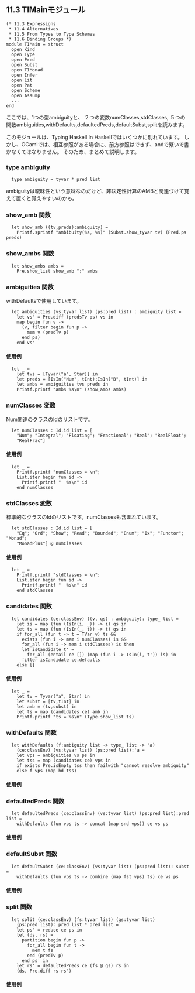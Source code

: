 ## 11.3 TIMainモジュール

	(* 11.3 Expressions
	 * 11.4 Alternatives
	 * 11.5 From Types to Type Schemes
	 * 11.6 Binding Groups *)
	module TIMain = struct
	  open Kind
	  open Type
	  open Pred
	  open Subst
	  open TIMonad
	  open Infer
	  open Lit
	  open Pat
	  open Scheme
	  open Assump
	  ...
	end

ここでは、1つの型ambiguityと、
２つの変数numClasses,stdClasses,
５つの関数ambiguities,withDefaults,defaultedPreds,defaultSubst,splitを読みます。


このモジュールは、Typing Haskell In Haskellではいくつかに別れています。
しかし、OCamlでは、相互参照がある場合に、前方参照はできず、andで繋いで書かなくてはなりません。
そのため、まとめて説明します。


### type ambiguity

	  type ambiguity = tyvar * pred list

ambiguityは曖昧性という意味なのだけど、非決定性計算のAMBと関連づけて覚えて置くと覚えやすいのかも。

### show_amb 関数

	  let show_amb ((tv,preds):ambiguity) =
	    Printf.sprintf "ambibuity(%s, %s)" (Subst.show_tyvar tv) (Pred.ps preds)

### show_ambs 関数

	  let show_ambs ambs =
	    Pre.show_list show_amb ";" ambs

### ambiguities 関数

withDefaultsで使用しています。

	  let ambiguities (vs:tyvar list) (ps:pred list) : ambiguity list =
	    let vs' = Pre.diff (predsTv ps) vs in
	    map begin fun v ->
	      (v, filter begin fun p ->
	        mem v (predTv p)
	      end ps)
	    end vs'

#### 使用例

	  let _ =
	    let tvs = [Tyvar("a", Star)] in
	    let preds = [IsIn("Num", tInt);IsIn("B", tInt)] in
	    let ambs = ambiguities tvs preds in
	    Printf.printf "ambs %s\n" (show_ambs ambs)

### numClasses 変数

Num関連のクラスのIdのリストです。

	  let numClasses : Id.id list = [
	    "Num"; "Integral"; "Floating"; "Fractional"; "Real"; "RealFloat";
	    "RealFrac"]

#### 使用例

	  let _ =
	    Printf.printf "numClasses = \n";
	    List.iter begin fun id ->
	      Printf.printf "  %s\n" id
	    end numClasses

### stdClasses 変数

標準的なクラスのIdのリストです。numClassesも含まれています。

	  let stdClasses : Id.id list = [
	    "Eq"; "Ord"; "Show"; "Read"; "Bounded"; "Enum"; "Ix"; "Functor"; "Monad";
	    "MonadPlus"] @ numClasses

#### 使用例

	  let _ =
	    Printf.printf "stdClasses = \n";
	    List.iter begin fun id ->
	      Printf.printf "  %s\n" id
	    end stdClasses

### candidates 関数

	  let candidates (ce:classEnv) ((v, qs) : ambiguity): type_ list =
	    let is = map (fun (IsIn(i, _)) -> i) qs in
	    let ts = map (fun (IsIn(_, t)) -> t) qs in
	    if for_all (fun t -> t = TVar v) ts &&
	      exists (fun i -> mem i numClasses) is &&
	      for_all (fun i -> mem i stdClasses) is then
	      let isCandidate t' =
	        for_all (entail ce []) (map (fun i -> IsIn(i, t')) is) in
	      filter isCandidate ce.defaults
	    else []

#### 使用例

	  let _ =
	    let tv = Tyvar("a", Star) in
	    let subst = [tv,tInt] in
	    let amb = (tv,subst) in
	    let ts = map (candidates ce) amb in
	    Printf.printf "ts = %s\n" (Type.show_list ts)
	    
### withDefaults 関数

	  let withDefaults (f:ambiguity list -> type_ list -> 'a)
	    (ce:classEnv) (vs:tyvar list) (ps:pred list):'a =
	    let vps = ambiguities vs ps in
	    let tss = map (candidates ce) vps in
	    if exists Pre.isEmpty tss then failwith "cannot resolve ambiguity"
	    else f vps (map hd tss)

#### 使用例

	  

### defaultedPreds 関数

	  let defaultedPreds (ce:classEnv) (vs:tyvar list) (ps:pred list):pred list =
	    withDefaults (fun vps ts -> concat (map snd vps)) ce vs ps

#### 使用例

	  

### defaultSubst 関数

	  let defaultSubst (ce:classEnv) (vs:tyvar list) (ps:pred list): subst =
	    withDefaults (fun vps ts -> combine (map fst vps) ts) ce vs ps

#### 使用例

	  

### split 関数

	  let split (ce:classEnv) (fs:tyvar list) (gs:tyvar list)
	    (ps:pred list): pred list * pred list =
	    let ps' = reduce ce ps in
	    let (ds, rs) =
	      partition begin fun p ->
	        for_all begin fun t ->
	          mem t fs
	        end (predTv p)
	      end ps' in
	    let rs' = defaultedPreds ce (fs @ gs) rs in
	    (ds, Pre.diff rs rs')

#### 使用例

	  
